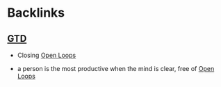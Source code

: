 
# Backlinks
## [GTD](<GTD.md>)
- Closing [Open Loops](<Open Loops.md>)

- a person is the most productive when the mind is clear, free of [Open Loops](<Open Loops.md>)

